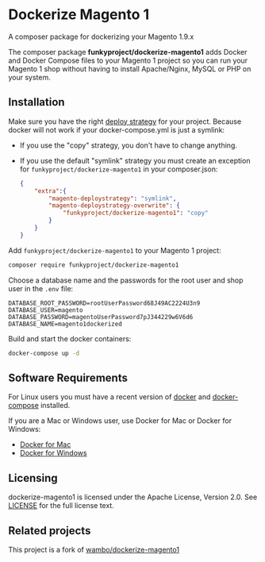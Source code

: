 # Dockerize Magento 1

A composer package for dockerizing your Magento 1.9.x

The composer package **funkyproject/dockerize-magento1** adds Docker and Docker Compose files to your Magento 1 project so you can run your Magento 1 shop without having to install Apache/Nginx, MySQL or PHP on your system.

## Installation

Make sure you have the right [deploy strategy](https://github.com/Cotya/magento-composer-installer/blob/master/doc/Deploy.md) for your project. Because docker will not work if your docker-compose.yml is just a symlink:

- If you use the "copy" strategy, you don't have to change anything.
- If you use the default "symlink" strategy you must create an exception for `funkyproject/dockerize-magento1` in your composer.json:

    ```json
    {
    	"extra":{
    		"magento-deploystrategy": "symlink",
            "magento-deploystrategy-overwrite": {
                "funkyproject/dockerize-magento1": "copy"
            }
    	}
    }
    ```

Add `funkyproject/dockerize-magento1` to your Magento 1 project:

```bash
composer require funkyproject/dockerize-magento1
```

Choose a database name and the passwords for the root user and shop user in the `.env` file:

```
DATABASE_ROOT_PASSWORD=rootUserPassword68J49AC2224U3n9
DATABASE_USER=magento
DATABASE_PASSWORD=magentoUserPassword7pJ344229w6V6d6
DATABASE_NAME=magento1dockerized
```

Build and start the docker containers:

```bash
docker-compose up -d
```

## Software Requirements

For Linux users you must have a recent version of [docker](https://github.com/docker/docker/releases) and [docker-compose](https://github.com/docker/compose/releases) installed.

If you are a Mac or Windows user, use Docker for Mac or Docker for Windows:

- [Docker for Mac](https://www.docker.com/docker-mac)
- [Docker for Windows](https://www.docker.com/docker-windows)

## Licensing

dockerize-magento1 is licensed under the Apache License, Version 2.0.
See [LICENSE](LICENSE) for the full license text.

## Related projects

This project is a fork of [wambo/dockerize-magento1](https://github.com/wambo-co/dockerize-magento1)
